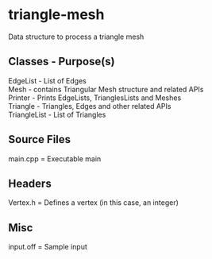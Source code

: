 # triangle-mesh
Data structure to process a triangle mesh

## Classes - Purpose(s)
EdgeList - List of Edges<br />
Mesh - contains Triangular Mesh structure and related APIs<br />
Printer - Prints EdgeLists, TrianglesLists and Meshes<br />
Triangle - Triangles, Edges and other related APIs<br />
TriangleList - List of Triangles

## Source Files
main.cpp = Executable main

## Headers
Vertex.h = Defines a vertex (in this case, an integer)

## Misc
input.off = Sample input

